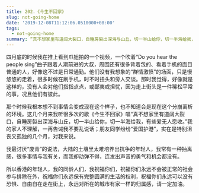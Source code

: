 ```yaml
---
title: 202.《今生不回家》
slug: not-going-home
date: '2019-12-08T11:12:06.0510000+08:00'
tags:
  - not-going-home
summary: “真不想家里有道阔大裂口，自睡房裂出深海与山丘，切一半山给你，切一半海给我，有些爱无人愿收。”
---
```

四月底的时候我在推上看到爪姐拍的一个视频，一个吹着“Do you hear the people sing”曲子跟着人潮前进的大叔，周围还有很多背着包的、看着手机的面目普通的人，好像这不过是日常通勤。他们没有我想象的“群情激愤”的场面，只是慢悠悠的走着，很多时候在刷手机，时不时扭头和旁人交谈。那时我觉得，好像就是这样的，没有人会对他们指指点点，或鄙夷或担忧，因为走上街头是一件稀松平常的事，况且他们有彼此。



那个时候我根本想不到事情会变成现在这个样子，也不知道会是现在这个分崩离析的环境。这几个月来我听很多次的歌《今生不回家》唱“真不想家里有道阔大裂口，自睡房裂出深海与山丘，切一半山给你，切一半海给我，有些爱无人愿收。”我的家人不理解，一再告诫我不要乱说话；朋友同学纷纷“爱国护港”，实在是特别沮丧又孤独的几个月，对我来说。



我最讨厌“废青”的说法，大陆的土壤里太难培养出抗争的年轻人，我常有一种抽离感，很多事情与我有关，而我却动弹不得，连发出声音的勇气和机会都没有。



所以香港的年轻人，我的同龄人们，我祝福你们，祝福你们永远不会被正常的社会参与排除在外，祝福你们永远保有完整圆满的生活的权利，祝福你们永远可以没有恐惧、自由自在走在街上，永远对所在的城市有家一样的归属感，请一定加油。
